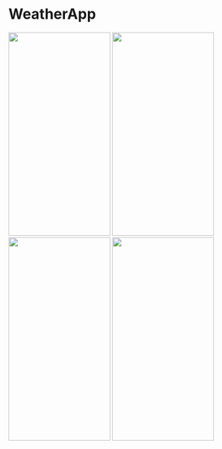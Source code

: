 # WeatherApp

<img src="https://user-images.githubusercontent.com/36231430/83302399-f1969280-a203-11ea-8650-b2711b803ee3.gif" 
width="200" height="400" />
<img src="https://user-images.githubusercontent.com/36231430/83302664-6d90da80-a204-11ea-9474-ab3cdce4113b.gif" 
width="200" height="400" />
<img src="https://user-images.githubusercontent.com/36231430/83302714-7ed9e700-a204-11ea-8f3b-1a8b3e268c12.gif" 
width="200" height="400" />
<img src="https://user-images.githubusercontent.com/36231430/83302795-9b761f00-a204-11ea-8d00-fcb0406cd66c.gif" 
width="200" height="400" />
